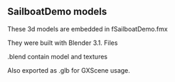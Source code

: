 ## SailboatDemo models

These 3d models are embedded in fSailboatDemo.fmx

They were built with Blender 3.1. Files 

.blend contain model and textures

Also exported as .glb for GXScene usage.




